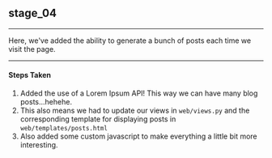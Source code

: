 ## stage_04
-----
Here, we've added the ability to generate a bunch of posts each time we visit the page. 

-----
#### Steps Taken
1. Added the use of a Lorem Ipsum API! This way we can have many blog posts...hehehe.
2. This also means we had to update our views in ```web/views.py``` and the corresponding template for displaying posts in ```web/templates/posts.html```
3. Also added some custom javascript to make everything a little bit more interesting. 

